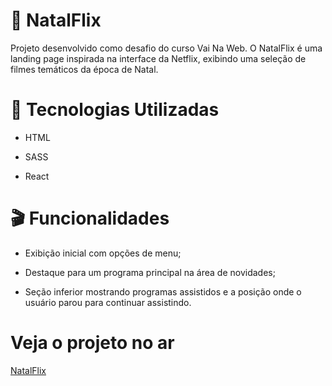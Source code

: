 # 🎄 NatalFlix

Projeto desenvolvido como desafio do curso Vai Na Web. O NatalFlix é uma landing page inspirada na interface da Netflix, exibindo uma seleção de filmes temáticos da época de Natal.

# 🚀 Tecnologias Utilizadas

- HTML

- SASS

- React

# 🎬 Funcionalidades

- Exibição inicial com opções de menu;

- Destaque para um programa principal na área de novidades;

- Seção inferior mostrando programas assistidos e a posição onde o usuário parou para continuar assistindo.

# Veja o projeto no ar
[NatalFlix]()
